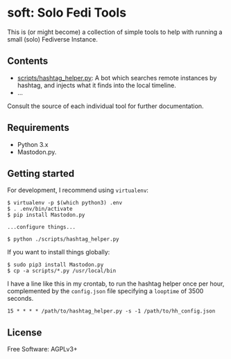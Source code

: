 # soft: Solo Fedi Tools

This is (or might become) a collection of simple tools to help with
running a small (solo) Fediverse Instance.


## Contents

   * [scripts/hashtag_helper.py](scripts/hashtag_helper.py):
     A bot which searches remote instances by hashtag, and injects
     what it finds into the local timeline.
   * ...

Consult the source of each individual tool for further documentation.


## Requirements

   * Python 3.x
   * Mastodon.py.


## Getting started

For development, I recommend using `virtualenv`:

    $ virtualenv -p $(which python3) .env
    $ . .env/bin/activate
    $ pip install Mastodon.py

    ...configure things...

    $ python ./scripts/hashtag_helper.py

If you want to install things globally:

    $ sudo pip3 install Mastodon.py
    $ cp -a scripts/*.py /usr/local/bin

I have a line like this in my crontab, to run the hashtag helper once per hour,
complemented by the `config.json` file specifying a `looptime` of 3500 seconds.

    15 * * * * /path/to/hashtag_helper.py -s -1 /path/to/hh_config.json


## License

Free Software: AGPLv3+
 
